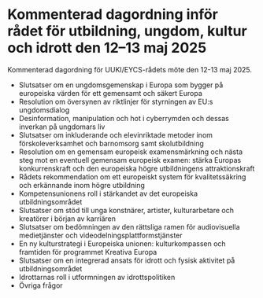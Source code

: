 # Kommenterad dagordning inför rådet för utbildning, ungdom, kultur och idrott den 12–13 maj 2025

Kommenterad dagordning för UUKI/EYCS-rådets möte den 12-13 maj 2025.

* Slutsatser om en ungdomsgemenskap i Europa som bygger på europeiska värden för ett gemensamt och säkert Europa
* Resolution om översynen av riktlinjer för styrningen av EU:s ungdomsdialog
* Desinformation, manipulation och hot i cyberrymden och dessas inverkan på ungdomars liv
* Slutsatser om inkluderande och elevinriktade metoder inom förskoleverksamhet och barnomsorg samt skolutbildning
* Resolution om en gemensam europeisk examensmärkning och nästa steg mot en eventuell gemensam europeisk examen: stärka Europas konkurrenskraft och den europeiska högre utbildningens attraktionskraft
* Rådets rekommendation om ett europeiskt system för kvalitetssäkring och erkännande inom högre utbildning
* Kompetensunionens roll i stärkandet av det europeiska utbildningsområdet
* Slutsatser om stöd till unga konstnärer, artister, kulturarbetare och kreatörer i början av karriären
* Slutsatser om bedömningen av den rättsliga ramen för audiovisuella medietjänster och videodelningsplattformstjänster
* En ny kulturstrategi i Europeiska unionen: kulturkompassen och framtiden för programmet Kreativa Europa
* Slutsatser om en integrerad ansats för idrott och fysisk aktivitet på utbildningsområdet
* Idrottarnas roll i utformningen av idrottspolitiken
* Övriga frågor
